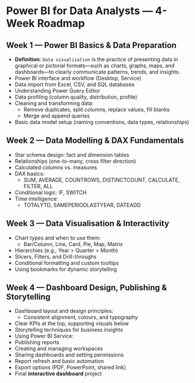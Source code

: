 # Power BI for Data Analysts — 4-Week Roadmap

## Week 1 — Power BI Basics & Data Preparation

- **Definition**: `Data visualization` is the practice of presenting data in graphical or pictorial formats—such as charts, graphs, maps, and dashboards—to clearly communicate patterns, trends, and insights.
- Power BI interface and workflow (Desktop, Service)
- Data import from Excel, CSV, and SQL databases
- Understanding Power Query Editor
- Data profiling (column quality, distribution, profile)
- Cleaning and transforming data:
  - Remove duplicates, split columns, replace values, fill blanks
  - Merge and append queries
- Basic data model setup (naming conventions, data types, relationships)

## Week 2 — Data Modelling & DAX Fundamentals

- Star schema design: fact and dimension tables
- Relationships (one-to-many, cross filter direction)
- Calculated columns vs. measures
- DAX basics:
  - SUM, AVERAGE, COUNTROWS, DISTINCTCOUNT, CALCULATE, FILTER, ALL
- Conditional logic: IF, SWITCH
- Time intelligence:
  - TOTALYTD, SAMEPERIODLASTYEAR, DATEADD

## Week 3 — Data Visualisation & Interactivity

- Chart types and when to use them:
  - Bar/Column, Line, Card, Pie, Map, Matrix
- Hierarchies (e.g., Year > Quarter > Month)
- Slicers, Filters, and Drill-throughs
- Conditional formatting and custom tooltips
- Using bookmarks for dynamic storytelling

## Week 4 — Dashboard Design, Publishing & Storytelling

- Dashboard layout and design principles:
  - Consistent alignment, colours, and typography
- Clear KPIs at the top, supporting visuals below
- Storytelling techniques for business insights
- Using Power BI Service:
- Publishing reports
- Creating and managing workspaces
- Sharing dashboards and setting permissions
- Report refresh and basic automation
- Export options (PDF, PowerPoint, shared link)
- Final **interactive dashboard** project
